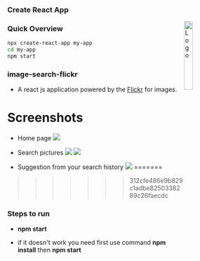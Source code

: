 ### Create React App
<img alt="Logo" align ="right" src="https://create-react-app.dev/img/logo.svg" width="20%" />

### Quick Overview
```sh
npx create-react-app my-app
cd my-app
npm start
```
### image-search-flickr
* A react js application powered by the [Flickr](https://flickr.com) for images. 

# Screenshots

* Home page
![](https://i.imgur.com/Kq2KV0o.png)

* Search pictures
![](https://i.imgur.com/KtrKhKs.png)
![](https://i.imgur.com/iw0TYgX.png)

* Suggestion from your search history
![](https://i.imgur.com/XUfr2zD.png)
=======
>>>>>>> 312cfe486e9b829c1adbe8250338289c26faecdc

### Steps to run

* **npm start**

* if it doesn't work you need first use command
**npm install** then **npm start**



